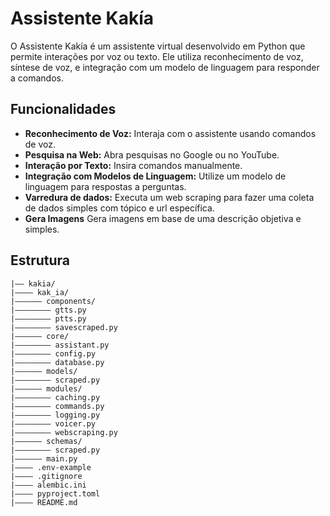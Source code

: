 # Assistente Kakía

O Assistente Kakía é um assistente virtual desenvolvido em Python que permite interações por voz ou texto. Ele utiliza reconhecimento de voz, síntese de voz, e integração com um modelo de linguagem para responder a comandos.

## Funcionalidades

- **Reconhecimento de Voz:** Interaja com o assistente usando comandos de voz.
- **Pesquisa na Web:** Abra pesquisas no Google ou no YouTube.
- **Interação por Texto:** Insira comandos manualmente.
- **Integração com Modelos de Linguagem:** Utilize um modelo de linguagem para respostas a perguntas.
- **Varredura de dados:** Executa um web scraping para fazer uma coleta de dados simples com tópico e url específica.
- **Gera Imagens** Gera imagens em base de uma descrição objetiva e simples.

## Estrutura

```
|—— kakia/
|———— kak_ia/
|—————— components/
|———————— gtts.py
|———————— ptts.py
|———————— savescraped.py
|—————— core/
|———————— assistant.py
|———————— config.py
|———————— database.py
|—————— models/
|———————— scraped.py
|—————— modules/
|———————— caching.py
|———————— commands.py
|———————— logging.py
|———————— voicer.py
|———————— webscraping.py
|—————— schemas/
|———————— scraped.py
|—————— main.py
|———— .env-example
|———— .gitignore
|———— alembic.ini
|———— pyproject.toml
|———— README.md

```
